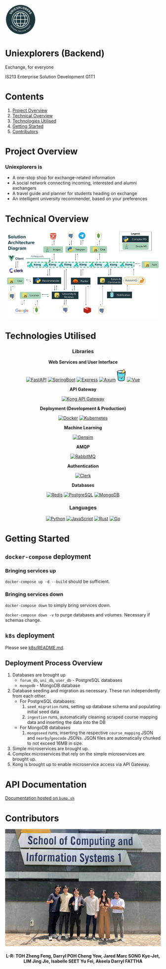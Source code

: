 <div align="left">
  <img src="assets/logo.png" width=100px>
</div>

# Uniexplorers (Backend)

Exchange, for everyone

IS213 Enterprise Solution Development G1T1

# Contents

1. [Project Overview](#project-overview)
2. [Technical Overview](#technical-overview)
3. [Technologies Utilised](#technologies-utilised)
4. [Getting Started](#getting-started)
5. [Contributors](#contributors)

# Project Overview

### Uniexplorers is
- A one-stop shop for exchange-related information
- A social network connecting incoming, interested and alumni exchangers
- A travel guide and planner for students heading on exchange
- An intelligent university recommender, based on your preferences


# Technical Overview

<div align="center">
  <img src="assets/sad.png">
</div>

# Technologies Utilised

<div align="center">
  <h3>Libraries</h3>
  <p><strong>Web Services and User Interface</strong></p>
  <a href="https://fastapi.tiangolo.com/"><img src="https://fastapi.tiangolo.com/img/logo-margin/logo-teal.png" alt="FastAPI" width="88"/></a>
  <a href="https://spring.io/"><img src="https://4.bp.blogspot.com/-ou-a_Aa1t7A/W6IhNc3Q0gI/AAAAAAAAD6Y/pwh44arKiuM_NBqB1H7Pz4-7QhUxAgZkACLcBGAs/s1600/spring-boot-logo.png" alt="SpringBoot" height="40"/></a>
  <a href="https://expressjs.com/"><img src="https://i.cloudup.com/zfY6lL7eFa-3000x3000.png" alt="Express" height="40"/></a>
  <a href="https://tokio.rs/"><img src="https://tokio.rs/img/tokio-horizontal.svg" alt="Axum" height="40"/></a>
  <a href="https://gin-gonic.com/"><img src="https://raw.githubusercontent.com/gin-gonic/logo/master/color.png" alt="Gin" height="40"/></a>
  <a href="https://vuejs.org/"><img src="https://upload.wikimedia.org/wikipedia/commons/thumb/9/95/Vue.js_Logo_2.svg/1200px-Vue.js_Logo_2.svg.png" alt="Vue" height="40"/></a>

  

  <p><strong>API Gateway</strong></p>
  <a href="https://konghq.com/"><img src="https://konghq.com/wp-content/uploads/2018/08/kong-combination-mark-color-256px.png" alt="Kong API Gateway" width="88"/></a>
  
  <p><strong>Deployment (Development & Production)</strong></p>

  <a href="https://www.docker.com/"><img src="https://www.docker.com/wp-content/uploads/2022/03/horizontal-logo-monochromatic-white.png" alt="Docker" width="88"/></a>
  <a href="https://kubernetes.io/"><img src="https://gcloud.devoteam.com/wp-content/uploads/sites/32/2021/10/kubernetes-logo-1-1.svg" alt="Kubernetes" height="44"/></a>

  <p><strong>Machine Learning</strong></p>
  <a href="https://radimrehurek.com/gensim/"><img src="https://radimrehurek.com/gensim/_static/images/gensim.png" alt="Gensim" height="44"/></a>
  

  <p><strong>AMQP</strong></p>

  <a href="https://www.rabbitmq.com/"><img src="https://upload.wikimedia.org/wikipedia/commons/thumb/7/71/RabbitMQ_logo.svg/2560px-RabbitMQ_logo.svg.png" alt="RabbitMQ" width="88"/></a>

  <p><strong>Authentication</strong></p>

  <a href="https://www.clerk.com/"><img src="https://workable-application-form.s3.amazonaws.com/advanced/production/5faba140a2e294c4d44b07eb/5a2307b9-37fe-9bd0-b5f4-2666152d200d" alt="Clerk" width="88"/></a>

  <p><strong>Databases</strong></p>

  <a href="https://redis.com/"><img src="https://redis.com/wp-content/themes/wpx/assets/images/logo-redis.svg?auto=webp&quality=85,75&width=120" alt="Redis" width="88"/></a>
  <a href="https://postgresql.org/"><img src="https://upload.wikimedia.org/wikipedia/commons/thumb/2/29/Postgresql_elephant.svg/800px-Postgresql_elephant.svg.png" alt="PostgreSQL" width="40"/></a>
  <a href="https://mongodb.com/"><img src="https://www.ovhcloud.com/sites/default/files/styles/text_media_horizontal/public/2022-03/black.png" alt="MongoDB" height="40"/></a>

  <h3>Languages</h3>
  <a href="https://python.org/"><img src="https://upload.wikimedia.org/wikipedia/commons/thumb/c/c3/Python-logo-notext.svg/800px-Python-logo-notext.svg.png" alt="Python" width="40"/></a>
  <a href="https://ecma-international.org/publications-and-standards/standards/ecma-262/"><img src="https://durableprogramming.com/wp-content/uploads/2023/04/JavaScript-logo.png" alt="JavaScript" width="40"/></a>
  <a href="https://rust-lang.org/"><img src="https://upload.wikimedia.org/wikipedia/commons/thumb/d/d5/Rust_programming_language_black_logo.svg/1200px-Rust_programming_language_black_logo.svg.png" alt="Rust" width="40"/></a>
  <a href="https://go.dev"><img src="https://upload.wikimedia.org/wikipedia/commons/thumb/0/05/Go_Logo_Blue.svg/800px-Go_Logo_Blue.svg.png" alt="Go" width="88"/></a>  
</div>

# Getting Started

## `docker-compose` deployment

### Bringing services up

`docker-compose up -d --build` should be sufficient.

### Bringing services down

`docker-compose down` to simply bring services down.

`docker-compose down -v` to purge databases and volumes. Necessary if schemas change.

## `k8s` deployment

Please see [k8s/README.md](./k8s/README.md).

## Deployment Process Overview

1. Databases are brought up
    - `forum_db`, `uni_db`, `user_db` - PostgreSQL databases
    - `mongodb` - MongoDB database
2. Database seeding and migration as necessary. These run independently from each other.
    - For PostgreSQL databases:
      1. `seed_migration` runs, setting up database schema and populating initial seed data
      2. `ingestion` runs, automatically cleaning scraped course mapping data and inserting the data into the DB
    - For MongoDB databases
      1. `mongoseed` runs, inserting the respective `course_mapping` JSON and `nearby`/`geocode` JSONs. JSON files are automatically chunked to not exceed 16MB in size.
3. Simple microservices are brought up.
4. Complex microservices that rely on the simple microservices are brought up.
5. Kong is brought up to enable microservice access via API Gateway.

# API Documentation

[Documentation hosted on `bump.sh`](https://bump.sh/uniexplorers/doc/api)

# Contributors

<div align="center">
  <img src="assets/team.jpg">
  <h4>L-R: TOH Zheng Feng, Darryl POH Cheng Yew, Jared Marc SONG Kye-Jet, LIM Jing Jie, Isabelle SEET Yu Fei, Akeela Darryl FATTHA</h4>
</div>